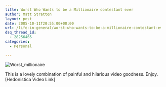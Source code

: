 ```yaml
---
title: Worst Who Wants to be a Millionaire contestant ever
author: Matt Stratton
layout: post
date: 2005-10-11T20:55:00+00:00
url: /life-in-general/worst-who-wants-to-be-a-millionaire-contestant-ever
dsq_thread_id:
  - 28256465
categories:
  - Personal

---
```

<div>
  <p>
    <img alt="Worst_millionaire" title="Worst_millionaire" src="http://bestweekever.blogs.com/photos/uncategorized/worst_millionaire.jpg" border="0" />
  </p>
  
  <p>
    This is a lovely combination of painful and hilarious video goodness. Enjoy.[Hedonistica Video Link]
  </p>
</div>